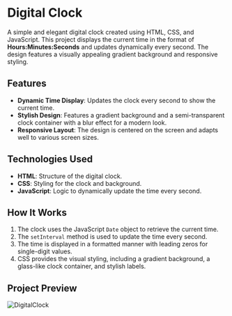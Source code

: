# Digital Clock

A simple and elegant digital clock created using HTML, CSS, and JavaScript. This project displays the current time in the format of **Hours:Minutes:Seconds** and updates dynamically every second. The design features a visually appealing gradient background and responsive styling.

## Features

- **Dynamic Time Display**: Updates the clock every second to show the current time.
- **Stylish Design**: Features a gradient background and a semi-transparent clock container with a blur effect for a modern look.
- **Responsive Layout**: The design is centered on the screen and adapts well to various screen sizes.

## Technologies Used

- **HTML**: Structure of the digital clock.
- **CSS**: Styling for the clock and background.
- **JavaScript**: Logic to dynamically update the time every second.

## How It Works

1. The clock uses the JavaScript `Date` object to retrieve the current time.
2. The `setInterval` method is used to update the time every second.
3. The time is displayed in a formatted manner with leading zeros for single-digit values.
4. CSS provides the visual styling, including a gradient background, a glass-like clock container, and stylish labels.


## Project Preview

![DigitalClock](https://github.com/user-attachments/assets/45d265a7-7bef-4bc7-966c-e063a7b6bb4e)


